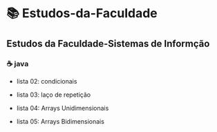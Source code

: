 # :books: Estudos-da-Faculdade
 
## Estudos da Faculdade-Sistemas de Informção
 
### :coffee: java
 
- lista 02: condicionais

- lista 03: laço de repetição

- lista 04: Arrays Unidimensionais

- lista 05: Arrays Bidimensionais



